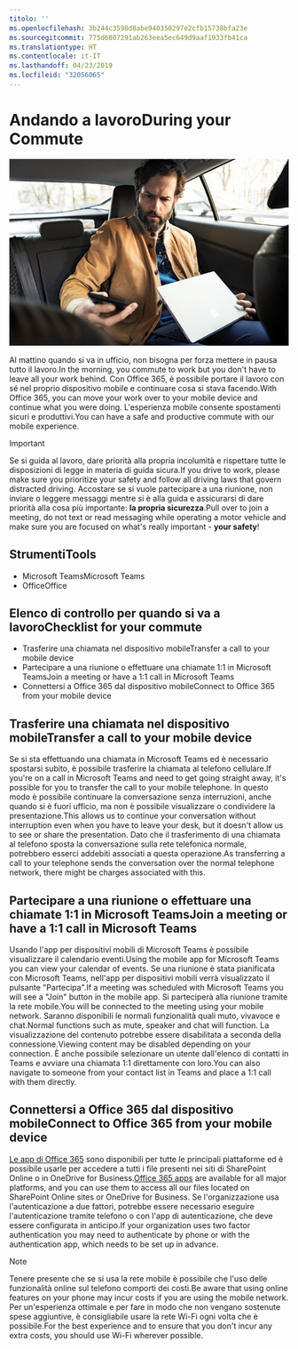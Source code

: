 ```yaml
---
titolo: ''
ms.openlocfilehash: 3b244c3598d8abe940350297e2cfb15738bfa23e
ms.sourcegitcommit: 775d6807291ab263eea5ec649d9aaf1933fb41ca
ms.translationtype: HT
ms.contentlocale: it-IT
ms.lasthandoff: 04/23/2019
ms.locfileid: "32056065"
---
```

# <a name="during-your-commute"></a><span data-ttu-id="2d6ff-102">Andando a lavoro</span><span class="sxs-lookup"><span data-stu-id="2d6ff-102">During your Commute</span></span>

![Visualizzazione mentre si va a lavoro](media/ditl_commute.png)

<span data-ttu-id="2d6ff-104">Al mattino quando si va in ufficio, non bisogna per forza mettere in pausa tutto il lavoro.</span><span class="sxs-lookup"><span data-stu-id="2d6ff-104">In the morning, you commute to work but you don't have to leave all your work behind.</span></span> <span data-ttu-id="2d6ff-105">Con Office 365, è possibile portare il lavoro con sé nel proprio dispositivo mobile e continuare cosa si stava facendo.</span><span class="sxs-lookup"><span data-stu-id="2d6ff-105">With Office 365, you can move your work over to your mobile device and continue what you were doing.</span></span>  <span data-ttu-id="2d6ff-106">L'esperienza mobile consente spostamenti sicuri e produttivi.</span><span class="sxs-lookup"><span data-stu-id="2d6ff-106">You can have a safe and productive commute with our mobile experience.</span></span>  

> [!IMPORTANT]
> <span data-ttu-id="2d6ff-107">Se si guida al lavoro, dare priorità alla propria incolumità e rispettare tutte le disposizioni di legge in materia di guida sicura.</span><span class="sxs-lookup"><span data-stu-id="2d6ff-107">If you drive to work, please make sure you prioritize your safety and follow all driving laws that govern distracted driving.</span></span> <span data-ttu-id="2d6ff-108">Accostare se si vuole partecipare a una riunione, non inviare o leggere messaggi mentre si è alla guida e assicurarsi di dare priorità alla cosa più importante: **la propria sicurezza**.</span><span class="sxs-lookup"><span data-stu-id="2d6ff-108">Pull over to join a meeting, do not text or read messaging while operating a motor vehicle and make sure you are focused on what's really important - **your safety**!</span></span>


## <a name="tools"></a><span data-ttu-id="2d6ff-109">Strumenti</span><span class="sxs-lookup"><span data-stu-id="2d6ff-109">Tools</span></span>
- <span data-ttu-id="2d6ff-110">Microsoft Teams</span><span class="sxs-lookup"><span data-stu-id="2d6ff-110">Microsoft Teams</span></span>
- <span data-ttu-id="2d6ff-111">Office</span><span class="sxs-lookup"><span data-stu-id="2d6ff-111">Office</span></span> 

## <a name="checklist-for-your-commute"></a><span data-ttu-id="2d6ff-112">Elenco di controllo per quando si va a lavoro</span><span class="sxs-lookup"><span data-stu-id="2d6ff-112">Checklist for your commute</span></span>
- <span data-ttu-id="2d6ff-113">Trasferire una chiamata nel dispositivo mobile</span><span class="sxs-lookup"><span data-stu-id="2d6ff-113">Transfer a call to your mobile device</span></span>
- <span data-ttu-id="2d6ff-114">Partecipare a una riunione o effettuare una chiamate 1:1 in Microsoft Teams</span><span class="sxs-lookup"><span data-stu-id="2d6ff-114">Join a meeting or have a 1:1 call in Microsoft Teams</span></span>
- <span data-ttu-id="2d6ff-115">Connettersi a Office 365 dal dispositivo mobile</span><span class="sxs-lookup"><span data-stu-id="2d6ff-115">Connect to Office 365 from your mobile device</span></span>
 
## <a name="transfer-a-call-to-your-mobile-device"></a><span data-ttu-id="2d6ff-116">Trasferire una chiamata nel dispositivo mobile</span><span class="sxs-lookup"><span data-stu-id="2d6ff-116">Transfer a call to your mobile device</span></span>
<span data-ttu-id="2d6ff-117">Se si sta effettuando una chiamata in Microsoft Teams ed è necessario spostarsi subito, è possibile trasferire la chiamata al telefono cellulare.</span><span class="sxs-lookup"><span data-stu-id="2d6ff-117">If you're on a call in Microsoft Teams and need to get going straight away, it's possible for you to transfer the call to your mobile telephone.</span></span> <span data-ttu-id="2d6ff-118">In questo modo è possibile continuare la conversazione senza interruzioni, anche quando si è fuori ufficio, ma non è possibile visualizzare o condividere la presentazione.</span><span class="sxs-lookup"><span data-stu-id="2d6ff-118">This allows us to continue your conversation without interruption even when you have to leave your desk, but it doesn't allow us to see or share the presentation.</span></span> <span data-ttu-id="2d6ff-119">Dato che il trasferimento di una chiamata al telefono sposta la conversazione sulla rete telefonica normale, potrebbero esserci addebiti associati a questa operazione.</span><span class="sxs-lookup"><span data-stu-id="2d6ff-119">As transferring a call to your telephone sends the conversation over the normal telephone network, there might be charges associated with this.</span></span>

## <a name="join-a-meeting-or-have-a-11-call-in-microsoft-teams"></a><span data-ttu-id="2d6ff-120">Partecipare a una riunione o effettuare una chiamate 1:1 in Microsoft Teams</span><span class="sxs-lookup"><span data-stu-id="2d6ff-120">Join a meeting or have a 1:1 call in Microsoft Teams</span></span>
<span data-ttu-id="2d6ff-121">Usando l'app per dispositivi mobili di Microsoft Teams è possibile visualizzare il calendario eventi.</span><span class="sxs-lookup"><span data-stu-id="2d6ff-121">Using the mobile app for Microsoft Teams you can view your calendar of events.</span></span>  <span data-ttu-id="2d6ff-122">Se una riunione è stata pianificata con Microsoft Teams, nell'app per dispositivi mobili verrà visualizzato il pulsante "Partecipa".</span><span class="sxs-lookup"><span data-stu-id="2d6ff-122">If a meeting was scheduled with Microsoft Teams you will see a "Join" button in the mobile app.</span></span> <span data-ttu-id="2d6ff-123">Si parteciperà alla riunione tramite la rete mobile.</span><span class="sxs-lookup"><span data-stu-id="2d6ff-123">You will be connected to the meeting using your mobile network.</span></span>  <span data-ttu-id="2d6ff-124">Saranno disponibili le normali funzionalità quali muto, vivavoce e chat.</span><span class="sxs-lookup"><span data-stu-id="2d6ff-124">Normal functions such as mute, speaker and chat will function.</span></span>  <span data-ttu-id="2d6ff-125">La visualizzazione del contenuto potrebbe essere disabilitata a seconda della connessione.</span><span class="sxs-lookup"><span data-stu-id="2d6ff-125">Viewing content may be disabled depending on your connection.</span></span> <span data-ttu-id="2d6ff-126">È anche possibile selezionare un utente dall'elenco di contatti in Teams e avviare una chiamata 1:1 direttamente con loro.</span><span class="sxs-lookup"><span data-stu-id="2d6ff-126">You can also navigate to someone from your contact list in Teams and place a 1:1 call with them directly.</span></span> 

## <a name="connect-to-office-365-from-your-mobile-device"></a><span data-ttu-id="2d6ff-127">Connettersi a Office 365 dal dispositivo mobile</span><span class="sxs-lookup"><span data-stu-id="2d6ff-127">Connect to Office 365 from your mobile device</span></span>
<span data-ttu-id="2d6ff-128">[Le app di Office 365](https://support.office.com/en-us/article/set-up-office-apps-and-email-on-a-mobile-device-7dabb6cb-0046-40b6-81fe-767e0b1f014f?ui=en-US&rs=en-US&ad=US) sono disponibili per tutte le principali piattaforme ed è possibile usarle per accedere a tutti i file presenti nei siti di SharePoint Online o in OneDrive for Business.</span><span class="sxs-lookup"><span data-stu-id="2d6ff-128">[Office 365 apps](https://support.office.com/en-us/article/set-up-office-apps-and-email-on-a-mobile-device-7dabb6cb-0046-40b6-81fe-767e0b1f014f?ui=en-US&rs=en-US&ad=US) are available for all major platforms, and you can use them to access all our files located on SharePoint Online sites or OneDrive for Business.</span></span> <span data-ttu-id="2d6ff-129">Se l'organizzazione usa l'autenticazione a due fattori, potrebbe essere necessario eseguire l'autenticazione tramite telefono o con l'app di autenticazione, che deve essere configurata in anticipo.</span><span class="sxs-lookup"><span data-stu-id="2d6ff-129">If your organization uses two factor authentication you may need to authenticate by phone or with the authentication app, which needs to be set up in advance.</span></span>  

> [!NOTE]
> <span data-ttu-id="2d6ff-130">Tenere presente che se si usa la rete mobile è possibile che l'uso delle funzionalità online sul telefono comporti dei costi.</span><span class="sxs-lookup"><span data-stu-id="2d6ff-130">Be aware that using online features on your phone may incur costs if you are using the mobile network.</span></span> <span data-ttu-id="2d6ff-131">Per un'esperienza ottimale e per fare in modo che non vengano sostenute spese aggiuntive, è consigliabile usare la rete Wi-Fi ogni volta che è possibile.</span><span class="sxs-lookup"><span data-stu-id="2d6ff-131">For the best experience and to ensure that you don't incur any extra costs, you should use Wi-Fi wherever possible.</span></span>
